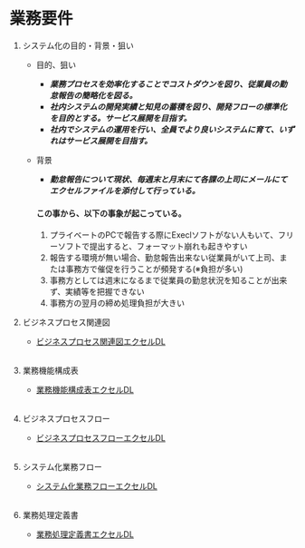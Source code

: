 # 業務要件

1. システム化の目的・背景・狙い<br>

   -  目的、狙い

      - **_業務プロセスを効率化することでコストダウンを図り、従業員の勤怠報告の簡略化を図る。_**<br>
      - **_社内システムの開発実績と知見の蓄積を図り、開発フローの標準化を目的とする。サービス展開を目指す。_**<br>
      - **_社内でシステムの運用を行い、全員でより良いシステムに育て、いずれはサービス展開を目指す。_**<br>

   -  背景

      - **_勤怠報告について現状、毎週末と月末にて各課の上司にメールにてエクセルファイルを添付して行っている。_**<br>

      #### この事から、以下の事象が起こっている。

      1. プライベートのPCで報告する際にExeclソフトがない人もいて、フリーソフトで提出すると、フォーマット崩れも起きやすい<br>
      2. 報告する環境が無い場合、勤怠報告出来ない従業員がいて上司、または事務方で催促を行うことが頻発する(※負担が多い)<br>
      3. 事務方としては週末になるまで従業員の勤怠状況を知ることが出来ず、実績等を把握できない<br>
      4. 事務方の翌月の締め処理負担が大きい<br>

2. ビジネスプロセス関連図<br>
   * [ビジネスプロセス関連図エクセルDL](./ビジネスプロセス関連図.xlsx)<br><br>

3. 業務機能構成表<br>
   * [業務機能構成表エクセルDL](./業務機能構成表.xlsx)<br><br>

4. ビジネスプロセスフロー<br>
   * [ビジネスプロセスフローエクセルDL](./ビジネスプロセスフロー.xlsx)<br><br>

5. システム化業務フロー<br>
   * [システム化業務フローエクセルDL](./システム化業務フロー.xlsx)<br><br>

6. 業務処理定義書<br>
   * [業務処理定義書エクセルDL](./業務処理定義書.xlsx)<br><br>
